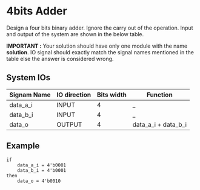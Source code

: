 <!--
name=Simple Adder
major_type=seq
minor_type=test
author=udara
checker=sim_out
difficulty=easy
points=10
-->

4bits Adder
===========

Design a four bits binary adder. Ignore the carry out of the operation. Input and output of the system are shown in the below table.

**IMPORTANT :** Your solution should have only one module with the name **solution**. IO signal should exactly match the signal names mentioned in the table
else the answer is considered wrong.

System IOs
----------


| Signam Name   | IO direction  | Bits width |  Function               | 
|---------------|---------------|------------|-------------------------| 
| data\_a\_i    | INPUT         | 4          |            _            | 
| data\_b\_i    | INPUT         | 4          |            _            | 
| data\_o       | OUTPUT        | 4          | data\_a\_i + data\_b\_i | 


Example
-------

```
if
    data_a_i = 4'b0001
    data_b_i = 4'b0001
then
    data_o = 4'b0010
```
